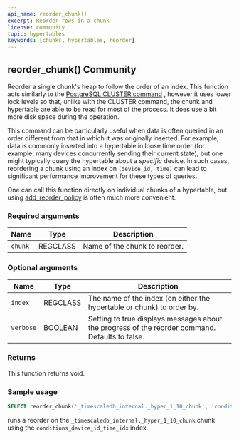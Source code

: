```yaml
---
api_name: reorder_chunk()
excerpt: Reorder rows in a chunk
license: community
topic: hypertables
keywords: [chunks, hypertables, reorder]
---
```


## reorder_chunk() <tag type="community">Community</tag>

Reorder a single chunk's heap to follow the order of an index. This function
acts similarly to the [PostgreSQL CLUSTER command][postgres-cluster] , however
it uses lower lock levels so that, unlike with the CLUSTER command,  the chunk
and hypertable are able to be read for most of the process. It does use a bit
more disk space during the operation.

This command can be particularly useful when data is often queried in an order
different from that in which it was originally inserted. For example, data is
commonly inserted into a hypertable in loose time order (for example, many devices
concurrently sending their current state), but one might typically query the
hypertable about a _specific_ device. In such cases, reordering a chunk using an
index on `(device_id, time)` can lead to significant performance improvement for
these types of queries.

One can call this function directly on individual chunks of a hypertable, but
using [add_reorder_policy][add_reorder_policy] is often much more convenient.

### Required arguments

|Name|Type|Description|
|---|---|---|
| `chunk` | REGCLASS | Name of the chunk to reorder. |

### Optional arguments

|Name|Type|Description|
|---|---|---|
| `index` | REGCLASS | The name of the index (on either the hypertable or chunk) to order by.|
| `verbose` | BOOLEAN | Setting to true displays messages about the progress of the reorder command. Defaults to false.|

### Returns

This function returns void.


### Sample usage

```sql
SELECT reorder_chunk('_timescaledb_internal._hyper_1_10_chunk', 'conditions_device_id_time_idx');
```

runs a reorder on the `_timescaledb_internal._hyper_1_10_chunk` chunk using the `conditions_device_id_time_idx` index.

[add_reorder_policy]: /api/:currentVersion:/hypertable/add_reorder_policy/
[postgres-cluster]: https://www.postgresql.org/docs/current/sql-cluster.html
